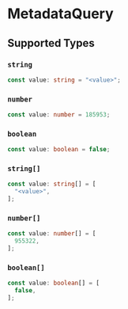 # MetadataQuery


## Supported Types

### `string`

```typescript
const value: string = "<value>";
```

### `number`

```typescript
const value: number = 185953;
```

### `boolean`

```typescript
const value: boolean = false;
```

### `string[]`

```typescript
const value: string[] = [
  "<value>",
];
```

### `number[]`

```typescript
const value: number[] = [
  955322,
];
```

### `boolean[]`

```typescript
const value: boolean[] = [
  false,
];
```

